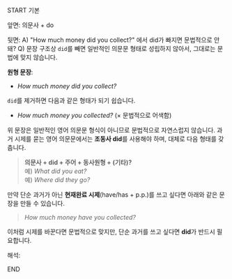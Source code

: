 START
기본

앞면:
의문사 + do


뒷면:
A) "How much money did you collect?" 에서 did가 빠지면 문법적으로 안돼?
Q) 문장 구조상 `did`를 빼면 일반적인 의문문 형태로 성립하지 않아서, 그대로는 문법에 맞지 않습니다.

**원형 문장**:

- _How much money did you collect?_

`did`를 제거하면 다음과 같은 형태가 되기 쉽습니다.

- _How much money you collected?_ (× 문법적으로 어색함)

위 문장은 일반적인 영어 의문문 형식이 아니므로 문법적으로 자연스럽지 않습니다. 과거 시제를 묻는 영어 의문문에서는 **조동사 did**를 사용해야 하며, 대체로 다음 형태를 갖춥니다.

> **의문사 + did + 주어 + 동사원형 + (기타)?**  
> 예) _What did you eat?_  
> 예) _Where did they go?_

만약 단순 과거가 아닌 **현재완료 시제**(have/has + p.p.)를 쓰고 싶다면 아래와 같은 문장을 만들 수 있습니다.

> _How much money have you collected?_

이처럼 시제를 바꾼다면 문법적으로 맞지만, 단순 과거를 쓰고 싶다면 **did**가 반드시 필요합니다.


해석:
<!--ID: 1738048582694-->
END